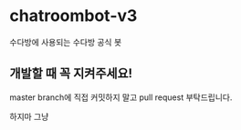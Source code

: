 # chatroombot-v3
수다방에 사용되는 수다방 공식 봇

## 개발할 때 꼭 지켜주세요!
master branch에 직접 커밋하지 말고 pull request 부탁드립니다.

하지마 그냥
